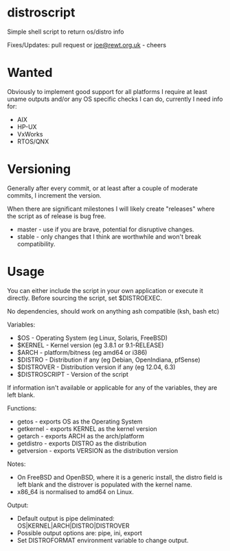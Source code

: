 distroscript
============

Simple shell script to return os/distro info

Fixes/Updates: pull request or joe@rewt.org.uk - cheers


Wanted
======

Obviously to implement good support for all platforms I require at least uname outputs and/or any OS specific checks I can do, currently I need info for:

* AIX
* HP-UX
* VxWorks
* RTOS/QNX

Versioning
========

Generally after every commit, or at least after a couple of moderate commits, I increment the version.

When there are significant milestones I will likely create "releases" where the script as of release is bug free.

 * master - use if you are brave, potential for disruptive changes.
 * stable - only changes that I think are worthwhile and won't break compatibility.


Usage
=====

You can either include the script in your own application or execute it directly.
Before sourcing the script, set $DISTROEXEC.

No dependencies, should work on anything ash compatible (ksh, bash etc)

Variables:
 * $OS - Operating System (eg Linux, Solaris, FreeBSD)
 * $KERNEL - Kernel version (eg 3.8.1 or 9.1-RELEASE)
 * $ARCH - platform/bitness (eg amd64 or i386)
 * $DISTRO - Distribution if any (eg Debian, OpenIndiana, pfSense)
 * $DISTROVER - Distribution version if any (eg 12.04, 6.3)
 * $DISTROSCRIPT - Version of the script

If information isn't available or applicable for any of the variables, they are left blank.

Functions:
 * getos - exports OS as the Operating System
 * getkernel - exports KERNEL as the kernel version
 * getarch - exports ARCH as the arch/platform
 * getdistro - exports DISTRO as the distribution
 * getversion - exports VERSION as the distribution version

Notes:
 * On FreeBSD and OpenBSD, where it is a generic install, the distro field is left blank and the distrover is populated with the kernel name.
 * x86_64 is normalised to amd64 on Linux.

Output:
 * Default output is pipe deliminated: OS|KERNEL|ARCH|DISTRO|DISTROVER
 * Possible output options are: pipe, ini, export
 * Set DISTROFORMAT environment variable to change output.
